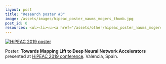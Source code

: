 ```yaml
---
layout: post
title: "Research poster #3"
image: /assets/images/hipeac_poster_naums_mogers_thumb.jpg
post_id: 0
resources: <ul><li><u><a href="/assets/other/hipeac_poster_naums_mogers.pdf">PDF poster (1 MB)</a></u></li></ul>
---
```

<a href="/assets/other/hipeac_poster_naums_mogers.pdf"><img data-src="/assets/images/hipeac_poster_naums_mogers.png" class="lazyload" alt="HiPEAC 2019 poster"></a>
<p>
Poster: <b>Towards Mapping Lift to Deep Neural Network Accelerators</b> presented at <a href="https://www.hipeac.net/2019/valencia/">HiPEAC 2019 conference</a>. Valencia, Spain.</p>